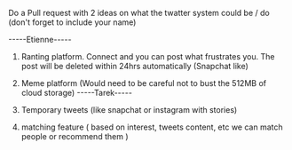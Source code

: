 Do a Pull request with 2 ideas on what the twatter system could be / do (don't forget to include your name)

-----Etienne-----
1) Ranting platform. Connect and you can post what frustrates you. The post will be deleted within 24hrs automatically (Snapchat like)
2) Meme platform (Would need to be careful not to bust the 512MB of cloud storage)
-----Tarek-----
3) Temporary tweets (like snapchat or instagram with stories)

4) matching feature ( based on interest, tweets content, etc we can match people or recommend them )

